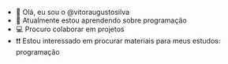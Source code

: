 - 👋 Olá, eu sou o @vitoraugustosilva
- 🌱 Atualmente estou aprendendo sobre programação
- 💻 Procuro colaborar em projetos
- ❗❗ Estou interessado em procurar materiais para meus estudos: programação
<!---
**vitoraugustosilva/vitoraugustosilva** is a ✨ _special_ ✨ repository because its `README.md` (this file) appears on your GitHub profile.
You can click the Preview link to take a look at your changes
--->
